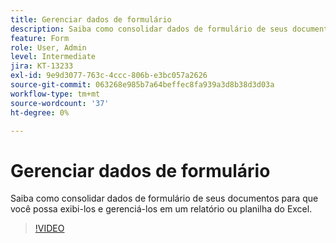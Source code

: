 ```yaml
---
title: Gerenciar dados de formulário
description: Saiba como consolidar dados de formulário de seus documentos
feature: Form
role: User, Admin
level: Intermediate
jira: KT-13233
exl-id: 9e9d3077-763c-4ccc-806b-e3bc057a2626
source-git-commit: 063268e985b7a64beffec8fa939a3d8b38d3d03a
workflow-type: tm+mt
source-wordcount: '37'
ht-degree: 0%

---
```


# Gerenciar dados de formulário

Saiba como consolidar dados de formulário de seus documentos para que você possa exibi-los e gerenciá-los em um relatório ou planilha do Excel.

>[!VIDEO](https://video.tv.adobe.com/v/3419330?quality=12&learn=on&hidetitle=true)
